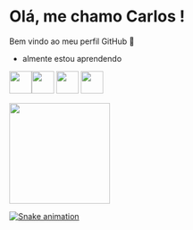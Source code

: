 # Olá, me chamo Carlos ! 
Bem vindo ao meu perfil GitHub 👋
- almente estou aprendendo

<img src="https://cdn.jsdelivr.net/gh/devicons/devicon/icons/python/python-plain.svg" width="40" height="40"/><img src="https://cdn.jsdelivr.net/gh/devicons/devicon/icons/csharp/csharp-original.svg" width="40" height="40" />
<img src="https://cdn.jsdelivr.net/gh/devicons/devicon/icons/css3/css3-original.svg"  width="40" height="40"/>
<img src="https://cdn.jsdelivr.net/gh/devicons/devicon/icons/html5/html5-original.svg" width="40" height="40" />

<div>
<a href="https://github.com/Fox3225
<img height="180em" src="https://github-readme-stats.vercel.app/api/top-langs/?username=Fox3225=compact&langs_count=7&theme=dracula"/>
<img height="180em" src="https://github-readme-stats.vercel.app/api?username=Fox3225&show_icons=true&theme=dracula&include_all_commits=true&count_private=true"/>
</div>

![Snake animation](https://github.com/Fox3225/Fox3225/blob/output/github-contribution-grid-snake.svg)
